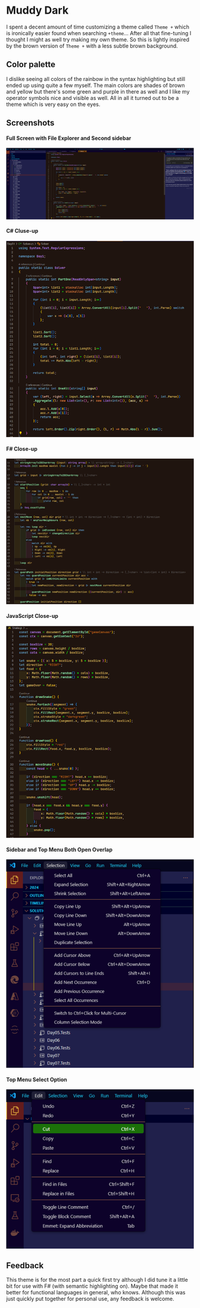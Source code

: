 # Muddy Dark

I spent a decent amount of time customizing a theme called `Theme +` which is ironically easier found when searching `+theme`... After all that fine-tuning I thought I might as well try making my own theme. So this is lightly inspired by the brown version of `Theme +` with a less subtle brown background.

## Color palette

I dislike seeing all colors of the rainbow in the syntax highlighting but still ended up using quite a few myself. The main colors are shades of brown and yellow but there's some green and purple in there as well and I like my operator symbols nice and visible as well. All in all it turned out to be a theme which is very easy on the eyes.

## Screenshots

#### Full Screen with File Explorer and Second sidebar
![Fullscreen](https://raw.githubusercontent.com/Octanoz/muddied-dark/refs/heads/master/images/MuddyDark%202025-03-12%20141915.png)

#### C# Cluse-up
![CSharp](https://raw.githubusercontent.com/Octanoz/muddied-dark/refs/heads/master/images/MuddyDark%20C%23%202025-03-12%20142146.png)

#### F# Close-up
![FSharp](https://raw.githubusercontent.com/Octanoz/muddied-dark/refs/heads/master/images/MuddyDark%20F%23%202025-03-12%20143543.png)

#### JavaScript Close-up
![JavaScript](https://raw.githubusercontent.com/Octanoz/muddied-dark/refs/heads/master/images/MuddyDark%20JS%202025-03-12%20155546.png)

#### Sidebar and Top Menu Both Open Overlap
![TwoMenus](https://raw.githubusercontent.com/Octanoz/muddied-dark/refs/heads/master/images/MuddyDark%20Menus%202025-03-12%20142009.png)

#### Top Menu Select Option
![MenuSelect](https://raw.githubusercontent.com/Octanoz/muddied-dark/refs/heads/master/images/MuddyDark%20MenusSelect%202025-03-12%20143919.png)

## Feedback

This theme is for the most part a quick first try although I did tune it a little bit for use with F# (with semantic highlighting on). Maybe that made it better for functional languages in general, who knows. Although this was just quickly put together for personal use, any feedback is welcome.



